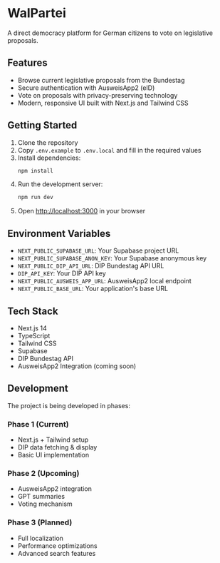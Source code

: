 # WalPartei

A direct democracy platform for German citizens to vote on legislative proposals.

## Features

- Browse current legislative proposals from the Bundestag
- Secure authentication with AusweisApp2 (eID)
- Vote on proposals with privacy-preserving technology
- Modern, responsive UI built with Next.js and Tailwind CSS

## Getting Started

1. Clone the repository
2. Copy `.env.example` to `.env.local` and fill in the required values
3. Install dependencies:
   ```bash
   npm install
   ```
4. Run the development server:
   ```bash
   npm run dev
   ```
5. Open [http://localhost:3000](http://localhost:3000) in your browser

## Environment Variables

- `NEXT_PUBLIC_SUPABASE_URL`: Your Supabase project URL
- `NEXT_PUBLIC_SUPABASE_ANON_KEY`: Your Supabase anonymous key
- `NEXT_PUBLIC_DIP_API_URL`: DIP Bundestag API URL
- `DIP_API_KEY`: Your DIP API key
- `NEXT_PUBLIC_AUSWEIS_APP_URL`: AusweisApp2 local endpoint
- `NEXT_PUBLIC_BASE_URL`: Your application's base URL

## Tech Stack

- Next.js 14
- TypeScript
- Tailwind CSS
- Supabase
- DIP Bundestag API
- AusweisApp2 Integration (coming soon)

## Development

The project is being developed in phases:

### Phase 1 (Current)
- Next.js + Tailwind setup
- DIP data fetching & display
- Basic UI implementation

### Phase 2 (Upcoming)
- AusweisApp2 integration
- GPT summaries
- Voting mechanism

### Phase 3 (Planned)
- Full localization
- Performance optimizations
- Advanced search features
